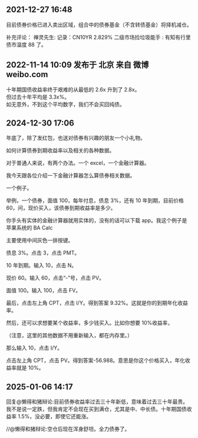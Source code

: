 ## 2021-12-27 16:48

目前债券价格已进入卖出区域，组合中的债券基金（不含转债基金）将择机减仓。

补充评论：
禅灵先生: 记录：CN10YR 2.829%
二级市场捡垃圾能手 : 有知有行里债市温度 88 了。

## 2022-11-14 10:09 发布于 北京 来自 微博 weibo.com

十年期国债收益率终于艰难的从最低的 2.6x 升到了 2.8x。  
但过去十年平均是 3.3x%。  
如无意外，不到这个平均数字，我们不会买回纯债。

## 2024-12-30 17:06

年底了，除了发红包，也送对债券有兴趣的朋友一个小礼物。

如何计算债券到期收益率以及相关的各种数据。

对于普通人来说，有两个办法。一个 excel，一个金融计算器。

我今天跟各位介绍一下金融计算器怎么算债券相关数据。

一个例子。

举例，一个债券，面值 100，每年付息，债息 3%，还有 10 年到期，目前价格 60，问，现价买入，该债券到期收益率是多少。

你手头有实体的金融计算器就用实体的，没有的话可以下载 app。我这个例子是苹果系统的 BA Calc

主要使用中间灰色一排按键。

债息 3%。点击 3，点击 PMT。

10 年到期。输入 10，点击 N。

现价 60。输入 60，点击“-”号，点击 PV。

面值 100。输入 100，点击 FV。

最后，点击左上角 CPT，点击 I/Y。得到答案 9.32%。这就是你的到期年化收益率。

然后，还可以求想要某个收益率，多少钱买入。比如你想要 10%收益率，

（注意，这里的其他数据不用重新输入，都在内存里。）

那么输入 10，点击 I/Y。

点击左上角 CPT，点击 PV。得到答案-56.988。意思是你这个价格买入，年化收益率就是 10%。

## 2025-01-06 14:17

回复@懒得和猪辩论:目前债券收益率过去三十年新低，意味着过去三十年最贵。我不是说一定跌，但我肯定不会现在买到满仓，尤其是中、中长债。十年期国债收益率 1.5%，没必要，即使它还能涨。

//@懒得和猪辩论:空仓后现在浑身舒坦。全力债券了。
